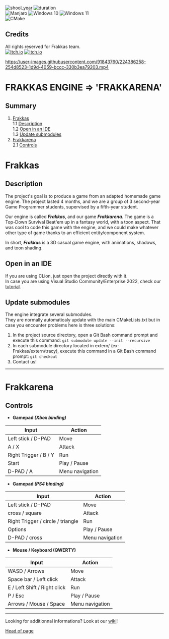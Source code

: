 ![shool_year](https://img.shields.io/badge/shool_year-second-blue)
![duration](https://img.shields.io/badge/duration-5_months-blue)  
![Manjaro](https://img.shields.io/badge/Manjaro-35BF5C?style=for-the-badge&logo=Manjaro&logoColor=white&style=plastic)
![Windows 10](https://img.shields.io/badge/Windows%2010-%230079d5.svg?style=for-the-badge&logo=Windows%2011&logoColor=white&style=plastic)
![Windows 11](https://img.shields.io/badge/Windows%2011-%230079d5.svg?style=for-the-badge&logo=Windows%2011&logoColor=white&style=plastic)  
![CMake](https://img.shields.io/badge/CMake-%23008FBA.svg?style=for-the-badge&logo=cmake&logoColor=white&style=plastic)

## Credits

All rights reserved for Frakkas team.  
[![Itch.io](https://img.shields.io/badge/Florian_MARCELLOT-%23FF0B34.svg?style=for-the-badge&logo=Itch.io&logoColor=white&style=flat&link=https://fura-x.itch.io/)](https://fura-x.itch.io/)
[![Itch.io](https://img.shields.io/badge/Jarod_SENGKEO-%23FF0B34.svg?style=for-the-badge&logo=Itch.io&logoColor=white&style=flat&link=https://sjarod.itch.io/)](https://sjarod.itch.io/)

https://user-images.githubusercontent.com/91843760/224386258-254d8523-1d9d-4059-bccc-330b3ea79203.mp4

# FRAKKAS ENGINE => 'FRAKKARENA'  

## Summary
1. [Frakkas](#frakkas)  
    1.1 [Description](#description)  
    1.2 [Open in an IDE](#open-in-an-ide)  
    1.3 [Update submodules](#update-submodules)  
2. [Frakkarena](#frakkarena)  
    2.1 [Controls](#controls)

# Frakkas  
  
## Description

The project's goal is to produce a game from an adapted homemade game engine. The project lasted 4 months, and we are a group of 3 second-year Game Programmer students, supervised by a fifth-year student.  
  
Our engine is called **_Frakkas_**, and our game **_Frakkarena_**. The game is a Top-Down Survival Beat'em up in a fantasy world, with a toon aspect. That was cool to code this game with the engine, and we could make whatever other type of game thanks to an efficient entity/component system.  
  
In short,  **_Frakkas_** is a 3D casual game engine, with animations, shadows, and toon shading.  

## Open in an IDE

If you are using CLion, just open the project directly with it.  
In case you are using Visual Studio Community/Enterprise 2022, check our [tutorial](Wiki/Launch_With_Visual_Studio.md).  

## Update submodules

The engine integrate several submodules.  
They are normally automaticaly update with the main CMakeLists.txt but in case you encounter problems here is three solutions:
1. In the project source directory, open a Git Bash command prompt and execute this command: `git submodule update --init --recursive`
2. In each submodule directory located in extern/ (ex: Frakkas/extern/tracy), execute this command in a Git Bash command prompt: `git checkout`
3. Contact us!

---

# Frakkarena

## Controls

- __Gamepad _(Xbox binding)___

Input                          | Action
-------                        | ------
Left stick / D-PAD             | Move
A / X                          | Attack
Right Trigger / B / Y          | Run
Start                          | Play / Pause  
D-PAD / A                      | Menu navigation  
    
- __Gamepad _(PS4 binding)___

Input                                   | Action
-------                                 | ------
Left stick / D-PAD                      | Move
cross / square                          | Attack
Right Trigger / circle / triangle       | Run
Options                                 | Play / Pause  
D-PAD / cross                           | Menu navigation  

- __Mouse / Keyboard (QWERTY)__

Input                          | Action
-------                        | ------
WASD / Arrows                  | Move
Space bar / Left click         | Attack
E / Left Shift / Right click   | Run
P / Esc                        | Play / Pause  
Arrows / Mouse / Space         | Menu navigation  

---

Looking for additionnal informations? Look at our [wiki](Wiki/README.md)!

[Head of page](#summary)

